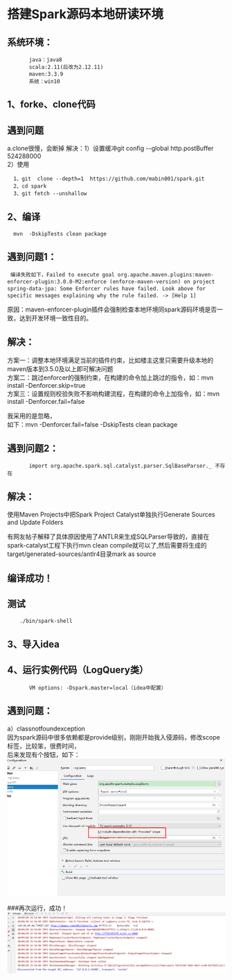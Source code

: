 搭建Spark源码本地研读环境
=
系统环境：
-----
           java：java8    
           scala:2.11(后改为2.12.11)  
           maven:3.3.9  
           系统：win10
  
1、forke、clone代码
-----


遇到问题
----
a.clone很慢，会断掉
解决：1）设置缓冲git config --global http.postBuffer 524288000  
      2）使用
      
      1、git  clone --depth=1  https://github.com/mabin001/spark.git
      2、cd spark 
      3、git fetch --unshallow
 
2、编译
----
      mvn  -DskipTests clean package   
遇到问题1：
------------
     编译失败如下，Failed to execute goal org.apache.maven.plugins:maven-enforcer-plugin:3.0.0-M2:enforce (enforce-maven-version) on project spring-data-jpa: Some Enforcer rules have failed. Look above for specific messages explaining why the rule failed. -> [Help 1]
 
原因：maven-enforcer-plugin插件会强制检查本地环境同spark源码环境是否一致，达到开发环境一致性目的。

解决：
-----  
方案一：调整本地环境满足当前的插件约束，比如楼主这里只需要升级本地的maven版本到3.5.0及以上即可解决问题  
方案二：跳过enforcer的强制约束，在构建的命令加上跳过的指令，如：mvn install -Denforcer.skip=true  
方案三：设置规则校验失败不影响构建流程，在构建的命令上加指令，如：mvn install -Denforcer.fail=false

我采用的是忽略，  
如下：mvn  -Denforcer.fail=false -DskipTests clean package  

遇到问题2：  
---------
           import org.apache.spark.sql.catalyst.parser.SqlBaseParser._ 不存在
解决：
------
使用Maven Projects中把Spark Project Catalyst单独执行Generate Sources and Update Folders  

有网友帖子解释了具体原因使用了ANTLR来生成SQLParser导致的，直接在spark-catalyst工程下执行mvn clean compile就可以了,然后需要将生成的target/generated-sources/antlr4目录mark as source

编译成功！
---
测试  
--------
        ./bin/spark-shell

3、导入idea  
--------
4、运行实例代码（LogQuery类）
------
           VM options: -Dspark.master=local（idea中配置）
遇到问题：
----
   
a）classnotfoundexception  
因为spark源码中很多依赖都是provide级别，刚刚开始我入侵源码，修改scope标签，比较笨，很费时间，  
后来发现有个按钮，如下：  
![avator](media/1587376029.jpg)

###再次运行，成功！
![success](media/success.jpg)






